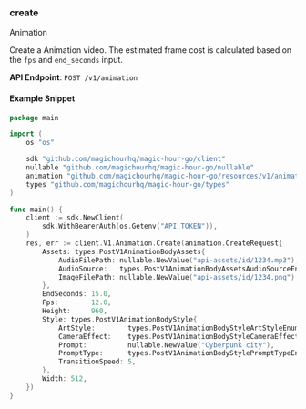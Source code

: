 ### create <a name="create"></a>

Animation

Create a Animation video. The estimated frame cost is calculated based on the `fps` and `end_seconds` input.

**API Endpoint**: `POST /v1/animation`

#### Example Snippet

```go
package main

import (
	os "os"

	sdk "github.com/magichourhq/magic-hour-go/client"
	nullable "github.com/magichourhq/magic-hour-go/nullable"
	animation "github.com/magichourhq/magic-hour-go/resources/v1/animation"
	types "github.com/magichourhq/magic-hour-go/types"
)

func main() {
	client := sdk.NewClient(
		sdk.WithBearerAuth(os.Getenv("API_TOKEN")),
	)
	res, err := client.V1.Animation.Create(animation.CreateRequest{
		Assets: types.PostV1AnimationBodyAssets{
			AudioFilePath: nullable.NewValue("api-assets/id/1234.mp3"),
			AudioSource:   types.PostV1AnimationBodyAssetsAudioSourceEnumFile,
			ImageFilePath: nullable.NewValue("api-assets/id/1234.png"),
		},
		EndSeconds: 15.0,
		Fps:        12.0,
		Height:     960,
		Style: types.PostV1AnimationBodyStyle{
			ArtStyle:        types.PostV1AnimationBodyStyleArtStyleEnumPainterlyIllustration,
			CameraEffect:    types.PostV1AnimationBodyStyleCameraEffectEnumAccelerate,
			Prompt:          nullable.NewValue("Cyberpunk city"),
			PromptType:      types.PostV1AnimationBodyStylePromptTypeEnumAiChoose,
			TransitionSpeed: 5,
		},
		Width: 512,
	})
}

```
